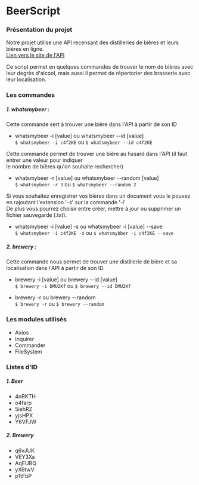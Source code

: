 # BeerScript  

### Présentation du projet

Notre projet utilise une API recensant des distilleries de bières et leurs bières en ligne.  
[Lien vers le site de l'API](https://brewerydb.com/)  

Ce script permet en quelques commandes de trouver le nom de bières avec leur degrès d'alcool,
mais aussi il permet de répertorier des brasserie avec leur localisation.  

### Les commandes

##### 1. whatsmybeer :  
Cette commande sert à trouver une bière dans l'API à partir de son ID
* whatsmybeer -i [value] ou  whatsmybeer --id [value]  
  `$ whatsmybeer -i c4f2KE` ou 
  `$ whatsmybeer --id c4f2KE `  
  
Cette commande permet de trouver une bière au hasard dans l'API (il faut entrer une valeur pour indiquer  
le nombre de bières qu'on souhaite rechercher)
* whatsmybeer -r [value] ou whatsmybeer --random [value]  
`$ whatsmybeer -r 3` ou 
`$ whatsmybeer --random 2`  

Si vous souhaitez enregistrer vos bières dans un document vous le pouvez en rajoutant l'extension '-s' sur la commande '-i'  
De plus vous pourrez choisir entre créer, mettre à jour ou supprimer un fichier sauvegarde (.txt).

* whatsmybeer -i [value] -s ou whatsmybeer -i [value] --save  
`$ whatsmybeer -i c4f2KE -s` ou 
`$ whatsmybber -i c4f2KE --save`

##### 2. brewery :  
Cette commande nous permet de trouver une distillerie de bière et sa localisation dans l'API à partir de son ID.  

* brewery -i [value] ou brewery --id [value]  
`$ brewery -i DMU2Kf` ou
 `$ brewery --id DMU2Kf`  

* brewery -r ou brewery --random  
`$ brewery -r` ou
 `$ brewery --random`

### Les modules utilisés
* Axios
* Inquirer
* Commander
* FileSystem

### Listes d'ID
##### 1. Beer
* 4nRKTH
* o4farp
* 5iehRZ
* yjsHPX
* Y6VFJW


##### 2. Brewery 
* q6vJUK
* VEY3Xa
* AqEUBQ
* yX6twV
* p1tFbP   



